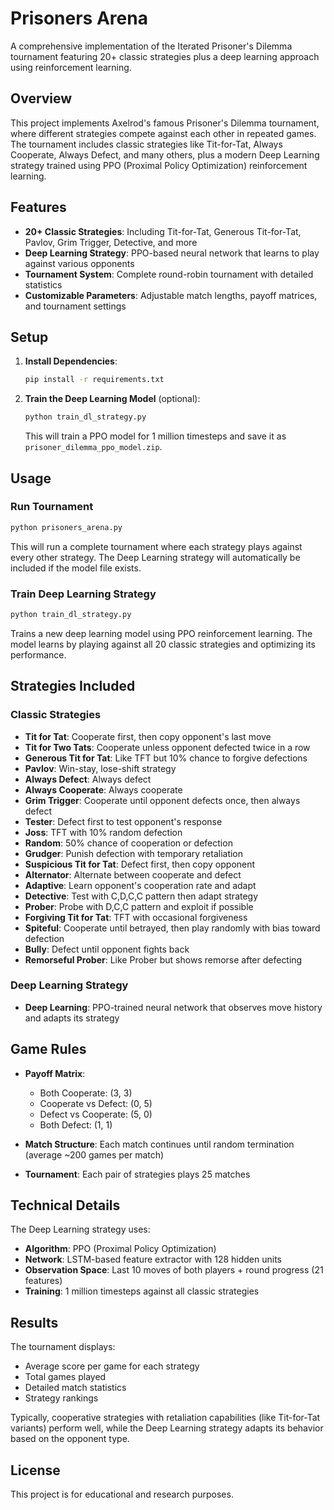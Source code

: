 # Prisoners Arena

A comprehensive implementation of the Iterated Prisoner's Dilemma tournament featuring 20+ classic strategies plus a deep learning approach using reinforcement learning.

## Overview

This project implements Axelrod's famous Prisoner's Dilemma tournament, where different strategies compete against each other in repeated games. The tournament includes classic strategies like Tit-for-Tat, Always Cooperate, Always Defect, and many others, plus a modern Deep Learning strategy trained using PPO (Proximal Policy Optimization) reinforcement learning.

## Features

- **20+ Classic Strategies**: Including Tit-for-Tat, Generous Tit-for-Tat, Pavlov, Grim Trigger, Detective, and more
- **Deep Learning Strategy**: PPO-based neural network that learns to play against various opponents
- **Tournament System**: Complete round-robin tournament with detailed statistics
- **Customizable Parameters**: Adjustable match lengths, payoff matrices, and tournament settings

## Setup

1. **Install Dependencies**:
   ```bash
   pip install -r requirements.txt
   ```

2. **Train the Deep Learning Model** (optional):
   ```bash
   python train_dl_strategy.py
   ```
   This will train a PPO model for 1 million timesteps and save it as `prisoner_dilemma_ppo_model.zip`.

## Usage

### Run Tournament
```bash
python prisoners_arena.py
```

This will run a complete tournament where each strategy plays against every other strategy. The Deep Learning strategy will automatically be included if the model file exists.

### Train Deep Learning Strategy
```bash
python train_dl_strategy.py
```

Trains a new deep learning model using PPO reinforcement learning. The model learns by playing against all 20 classic strategies and optimizing its performance.

## Strategies Included

### Classic Strategies
- **Tit for Tat**: Cooperate first, then copy opponent's last move
- **Tit for Two Tats**: Cooperate unless opponent defected twice in a row
- **Generous Tit for Tat**: Like TFT but 10% chance to forgive defections
- **Pavlov**: Win-stay, lose-shift strategy
- **Always Defect**: Always defect
- **Always Cooperate**: Always cooperate
- **Grim Trigger**: Cooperate until opponent defects once, then always defect
- **Tester**: Defect first to test opponent's response
- **Joss**: TFT with 10% random defection
- **Random**: 50% chance of cooperation or defection
- **Grudger**: Punish defection with temporary retaliation
- **Suspicious Tit for Tat**: Defect first, then copy opponent
- **Alternator**: Alternate between cooperate and defect
- **Adaptive**: Learn opponent's cooperation rate and adapt
- **Detective**: Test with C,D,C,C pattern then adapt strategy
- **Prober**: Probe with D,C,C pattern and exploit if possible
- **Forgiving Tit for Tat**: TFT with occasional forgiveness
- **Spiteful**: Cooperate until betrayed, then play randomly with bias toward defection
- **Bully**: Defect until opponent fights back
- **Remorseful Prober**: Like Prober but shows remorse after defecting

### Deep Learning Strategy
- **Deep Learning**: PPO-trained neural network that observes move history and adapts its strategy

## Game Rules

- **Payoff Matrix**:
  - Both Cooperate: (3, 3)
  - Cooperate vs Defect: (0, 5)
  - Defect vs Cooperate: (5, 0)
  - Both Defect: (1, 1)

- **Match Structure**: Each match continues until random termination (average ~200 games per match)
- **Tournament**: Each pair of strategies plays 25 matches

## Technical Details

The Deep Learning strategy uses:
- **Algorithm**: PPO (Proximal Policy Optimization)
- **Network**: LSTM-based feature extractor with 128 hidden units
- **Observation Space**: Last 10 moves of both players + round progress (21 features)
- **Training**: 1 million timesteps against all classic strategies

## Results

The tournament displays:
- Average score per game for each strategy
- Total games played
- Detailed match statistics
- Strategy rankings

Typically, cooperative strategies with retaliation capabilities (like Tit-for-Tat variants) perform well, while the Deep Learning strategy adapts its behavior based on the opponent type.

## License

This project is for educational and research purposes.